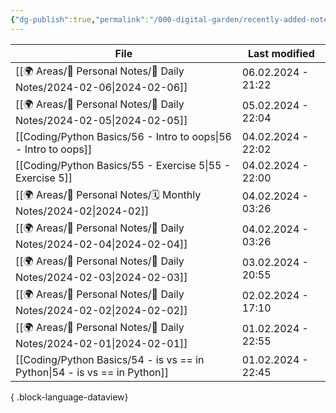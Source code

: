 ```yaml
---
{"dg-publish":true,"permalink":"/000-digital-garden/recently-added-notes/","dgPassFrontmatter":true,"noteIcon":"3","created":"2023-12-14T09:08:44.430+05:30","updated":"2023-12-14T09:12:52.432+05:30"}
---
```


| File                                                                         | Last modified      |
| ---------------------------------------------------------------------------- | ------------------ |
| [[🌍 Areas/📧 Personal Notes/📓 Daily Notes/2024-02-06\|2024-02-06]]      | 06.02.2024 - 21:22 |
| [[🌍 Areas/📧 Personal Notes/📓 Daily Notes/2024-02-05\|2024-02-05]]      | 05.02.2024 - 22:04 |
| [[Coding/Python Basics/56 - Intro to oops\|56 - Intro to oops]]           | 04.02.2024 - 22:02 |
| [[Coding/Python Basics/55 - Exercise 5\|55 - Exercise 5]]                 | 04.02.2024 - 22:00 |
| [[🌍 Areas/📧 Personal Notes/🗓 Monthly Notes/2024-02\|2024-02]]          | 04.02.2024 - 03:26 |
| [[🌍 Areas/📧 Personal Notes/📓 Daily Notes/2024-02-04\|2024-02-04]]      | 04.02.2024 - 03:26 |
| [[🌍 Areas/📧 Personal Notes/📓 Daily Notes/2024-02-03\|2024-02-03]]      | 03.02.2024 - 20:55 |
| [[🌍 Areas/📧 Personal Notes/📓 Daily Notes/2024-02-02\|2024-02-02]]      | 02.02.2024 - 17:10 |
| [[🌍 Areas/📧 Personal Notes/📓 Daily Notes/2024-02-01\|2024-02-01]]      | 01.02.2024 - 22:55 |
| [[Coding/Python Basics/54 - is vs == in Python\|54 - is vs == in Python]] | 01.02.2024 - 22:45 |

{ .block-language-dataview}